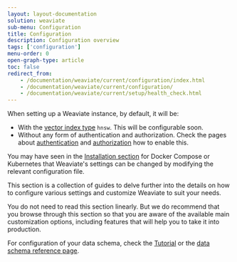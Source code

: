 ```yaml
---
layout: layout-documentation
solution: weaviate
sub-menu: Configuration
title: Configuration
description: Configuration overview
tags: ['configuration']
menu-order: 0
open-graph-type: article
toc: false
redirect_from:
    - /documentation/weaviate/current/configuration/index.html
    - /documentation/weaviate/current/configuration/
    - /documentation/weaviate/current/setup/health_check.html
---
```


When setting up a Weaviate instance, by default, it will be:
- With the [vector index type](./vector-index-type.html) `hnsw`. This will be configurable soon.
- Without any form of authentication and authorization. Check the pages about [authentication](./authentication.html) and [authorization](./authorization.html) how to enable this.

You may have seen in the [Installation section](../installation/index.html) for Docker Compose or Kubernetes that Weaviate's settings can be changed by modifying the relevant configuration file.

This section is a collection of guides to delve further into the details on how to configure various settings and customize Weaviate to suit your needs. 

You do not need to read this section linearly. But we do recommend that you browse through this section so that you are aware of the available main customization options, including features that will help you to take it into production.

For configuration of your data schema, check the [Tutorial](../tutorials/how-to-create-a-schema.html) or the [data schema reference page](../schema/schema-configuration.html).